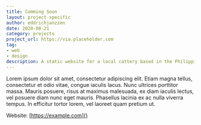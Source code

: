 ```yaml
---
title: Comming Soon
layout: project-specific
author: eddrichjanzzen
date: 2020-08-21
category: projects
project_url: https://via.placeholder.com
tag: 
- web
- design
description: A static website for a local cattery based in the Philippines. Developed using basic css, javascript, and html. For responsiveness and layouts css grids and media queries are used.
---
```


Lorem ipsum dolor sit amet, consectetur adipiscing elit. Etiam magna tellus, consectetur et odio vitae, congue iaculis lacus. Nunc ultrices porttitor massa. Mauris posuere, risus at maximus malesuada, ex diam iaculis lectus, vel posuere diam nunc eget mauris. Phasellus lacinia ex ac nulla viverra tempus. In efficitur tortor lorem, vel laoreet quam pretium ut. 

Website: [https://example.com]()